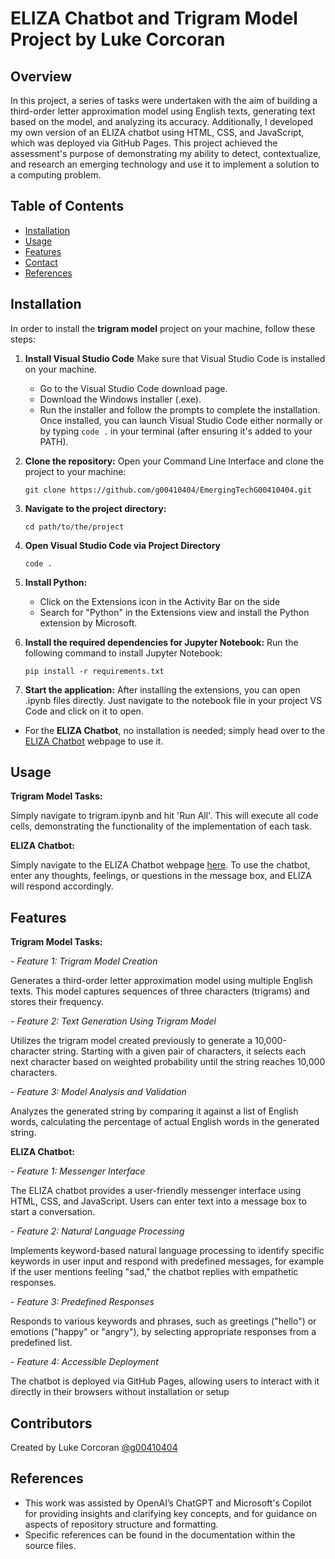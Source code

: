 # ELIZA Chatbot and Trigram Model Project by Luke Corcoran
## Overview

In this project, a series of tasks were undertaken with the aim of building a third-order letter approximation model using English texts, generating text based on the model, and analyzing its accuracy. Additionally, I developed my own version of an ELIZA chatbot using HTML, CSS, and JavaScript, which was deployed via GitHub Pages. This project achieved the assessment's purpose of demonstrating my ability to detect, contextualize, and research an emerging technology and use it to implement a solution to a computing problem.

## Table of Contents
- [Installation](#installation)
- [Usage](#usage)
- [Features](#features)
- [Contact](#contact)
- [References](#references)

## Installation

In order to install the **trigram model** project on your machine, follow these steps:

1. **Install Visual Studio Code**
   Make sure that Visual Studio Code is installed on your machine.
   - Go to the Visual Studio Code download page.
   - Download the Windows installer (.exe).
   - Run the installer and follow the prompts to complete the installation.
   Once installed, you can launch Visual Studio Code either normally or by typing `code .` in your terminal (after ensuring it's added to your PATH).

2. **Clone the repository:**
   Open your Command Line Interface and clone the project to your machine:
   ```
   git clone https://github.com/g00410404/EmergingTechG00410404.git
   ```
3. **Navigate to the project directory:**
   ```
   cd path/to/the/project
   ```
4. **Open Visual Studio Code via Project Directory**
   ```
   code .
   ```
5. **Install Python:**
   -  Click on the Extensions icon in the Activity Bar on the side
   -  Search for "Python" in the Extensions view and install the Python extension by Microsoft.

6. **Install the required dependencies for Jupyter Notebook:**
   Run the following command to install Jupyter Notebook:
   ```
   pip install -r requirements.txt
   ```

7. **Start the application:**
   After installing the extensions, you can open .ipynb files directly. Just navigate to the notebook file in your project VS Code and click on it to open.


- For the **ELIZA Chatbot**, no installation is needed; simply head over to the [ELIZA Chatbot](https://lukecorc99.github.io/ELIZA-Chatbot-and-Trigram-Model-Project/) webpage to use it.
   
## Usage
**Trigram Model Tasks:**

Simply navigate to trigram.ipynb and hit 'Run All'. This will execute all code cells, demonstrating the functionality of the implementation of each task.


**ELIZA Chatbot:**

Simply navigate to the ELIZA Chatbot webpage [here](https://lukecorc99.github.io/ELIZA-Chatbot-and-Trigram-Model-Project/). To use the chatbot, enter any thoughts, feelings, or questions in the message box, and ELIZA will respond accordingly.

## Features
**Trigram Model Tasks:**


*- Feature 1: Trigram Model Creation*

Generates a third-order letter approximation model using multiple English texts. This model captures sequences of three characters (trigrams) and stores their frequency.

*- Feature 2: Text Generation Using Trigram Model*

Utilizes the trigram model created previously to generate a 10,000-character string. Starting with a given pair of characters, it selects each next character based on weighted probability until the string reaches 10,000 characters.

*- Feature 3: Model Analysis and Validation*

Analyzes the generated string by comparing it against a list of English words, calculating the percentage of actual English words in the generated string. 


**ELIZA Chatbot:**


*- Feature 1: Messenger Interface*

The ELIZA chatbot provides a user-friendly messenger interface using HTML, CSS, and JavaScript. Users can enter text into a message box to start a conversation.

*- Feature 2: Natural Language Processing* 

Implements keyword-based natural language processing to identify specific keywords in user input and respond with predefined messages, for example if the user mentions feeling "sad," the chatbot replies with empathetic responses.

*- Feature 3: Predefined Responses*

Responds to various keywords and phrases, such as greetings ("hello") or emotions ("happy" or "angry"), by selecting appropriate responses from a predefined list.

*- Feature 4: Accessible Deployment*

The chatbot is deployed via GitHub Pages, allowing users to interact with it directly in their browsers without installation or setup

## Contributors

Created by Luke Corcoran [@g00410404](https://github.com/g00410404)

## References

- This work was assisted by OpenAI’s ChatGPT and Microsoft's Copilot for providing insights and clarifying key concepts, and for guidance on aspects of repository structure and formatting.
- Specific references can be found in the documentation within the source files.
